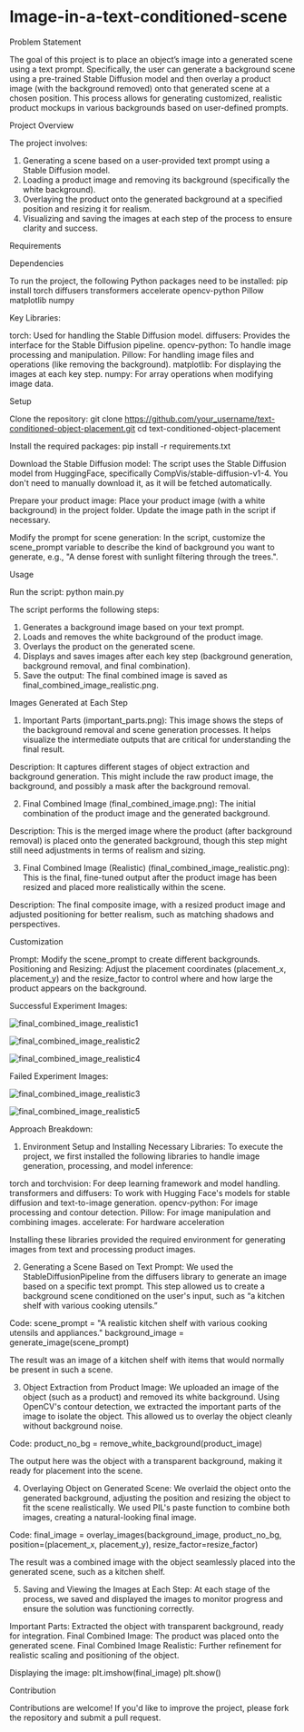 # Image-in-a-text-conditioned-scene

Problem Statement

The goal of this project is to place an object’s image into a generated scene using a text prompt. Specifically, the user can generate a background scene using a pre-trained Stable Diffusion model and then overlay a product image (with the background removed) onto that generated scene at a chosen position. This process allows for generating customized, realistic product mockups in various backgrounds based on user-defined prompts.

Project Overview

The project involves:

1. Generating a scene based on a user-provided text prompt using a Stable Diffusion model.
2. Loading a product image and removing its background (specifically the white background).
3. Overlaying the product onto the generated background at a specified position and resizing it for realism.
4. Visualizing and saving the images at each step of the process to ensure clarity and success.

Requirements

Dependencies

To run the project, the following Python packages need to be installed:
pip install torch diffusers transformers accelerate opencv-python Pillow matplotlib numpy

Key Libraries:

torch: Used for handling the Stable Diffusion model.
diffusers: Provides the interface for the Stable Diffusion pipeline.
opencv-python: To handle image processing and manipulation.
Pillow: For handling image files and operations (like removing the background).
matplotlib: For displaying the images at each key step.
numpy: For array operations when modifying image data.

Setup

Clone the repository:
git clone https://github.com/your_username/text-conditioned-object-placement.git
cd text-conditioned-object-placement

Install the required packages:
pip install -r requirements.txt

Download the Stable Diffusion model: The script uses the Stable Diffusion model from HuggingFace, specifically CompVis/stable-diffusion-v1-4. You don't need to manually download it, as it will be fetched automatically.

Prepare your product image: Place your product image (with a white background) in the project folder. Update the image path in the script if necessary.

Modify the prompt for scene generation: In the script, customize the scene_prompt variable to describe the kind of background you want to generate, e.g., "A dense forest with sunlight filtering through the trees.".

Usage

Run the script:
python main.py

The script performs the following steps:

1. Generates a background image based on your text prompt.
2. Loads and removes the white background of the product image.
3. Overlays the product on the generated scene.
4. Displays and saves images after each key step (background generation, background removal, and final combination).
5. Save the output: The final combined image is saved as final_combined_image_realistic.png.

Images Generated at Each Step

1. Important Parts (important_parts.png):
This image shows the steps of the background removal and scene generation processes. It helps visualize the intermediate outputs that are critical for understanding the final result.

Description: It captures different stages of object extraction and background generation. This might include the raw product image, the background, and possibly a mask after the background removal.

2. Final Combined Image (final_combined_image.png):
The initial combination of the product image and the generated background.

Description: This is the merged image where the product (after background removal) is placed onto the generated background, though this step might still need adjustments in terms of realism and sizing.

3. Final Combined Image (Realistic) (final_combined_image_realistic.png):
This is the final, fine-tuned output after the product image has been resized and placed more realistically within the scene.

Description: The final composite image, with a resized product image and adjusted positioning for better realism, such as matching shadows and perspectives.

Customization

Prompt: Modify the scene_prompt to create different backgrounds.
Positioning and Resizing: Adjust the placement coordinates (placement_x, placement_y) and the resize_factor to control where and how large the product appears on the background.

Successful Experiment Images:

![final_combined_image_realistic1](https://github.com/user-attachments/assets/00007276-ce3a-4f09-829f-ffad767b3777)

![final_combined_image_realistic2](https://github.com/user-attachments/assets/ac66add8-a19c-4ac1-9e55-55887451ca88)

![final_combined_image_realistic4](https://github.com/user-attachments/assets/2265337e-6835-40af-8dd7-dce4957633cd)

Failed Experiment Images:

![final_combined_image_realistic3](https://github.com/user-attachments/assets/39964627-f5e9-4d2e-8436-e42541a8dcb3)

![final_combined_image_realistic5](https://github.com/user-attachments/assets/4ca5b9e3-82b6-46ab-9671-9eccc0680d4b)

Approach Breakdown:

1. Environment Setup and Installing Necessary Libraries:
To execute the project, we first installed the following libraries to handle image generation, processing, and model inference:

torch and torchvision: For deep learning framework and model handling.
transformers and diffusers: To work with Hugging Face's models for stable diffusion and text-to-image generation.
opencv-python: For image processing and contour detection.
Pillow: For image manipulation and combining images.
accelerate: For hardware acceleration

Installing these libraries provided the required environment for generating images from text and processing product images.

2. Generating a Scene Based on Text Prompt:
We used the StableDiffusionPipeline from the diffusers library to generate an image based on a specific text prompt. This step allowed us to create a background scene conditioned on the user's input, such as “a kitchen shelf with various cooking utensils.”

Code:
scene_prompt = "A realistic kitchen shelf with various cooking utensils and appliances."
background_image = generate_image(scene_prompt)

The result was an image of a kitchen shelf with items that would normally be present in such a scene.

3. Object Extraction from Product Image:
We uploaded an image of the object (such as a product) and removed its white background. Using OpenCV's contour detection, we extracted the important parts of the image to isolate the object. This allowed us to overlay the object cleanly without background noise.

Code:
product_no_bg = remove_white_background(product_image)

The output here was the object with a transparent background, making it ready for placement into the scene.

4. Overlaying Object on Generated Scene:
We overlaid the object onto the generated background, adjusting the position and resizing the object to fit the scene realistically. We used PIL's paste function to combine both images, creating a natural-looking final image.

Code:
final_image = overlay_images(background_image, product_no_bg, position=(placement_x, placement_y), resize_factor=resize_factor)

The result was a combined image with the object seamlessly placed into the generated scene, such as a kitchen shelf.

5. Saving and Viewing the Images at Each Step:
At each stage of the process, we saved and displayed the images to monitor progress and ensure the solution was functioning correctly.

Important Parts: Extracted the object with transparent background, ready for integration.
Final Combined Image: The product was placed onto the generated scene.
Final Combined Image Realistic: Further refinement for realistic scaling and positioning of the object.

Displaying the image:
plt.imshow(final_image)
plt.show()

Contribution

Contributions are welcome! If you'd like to improve the project, please fork the repository and submit a pull request.

